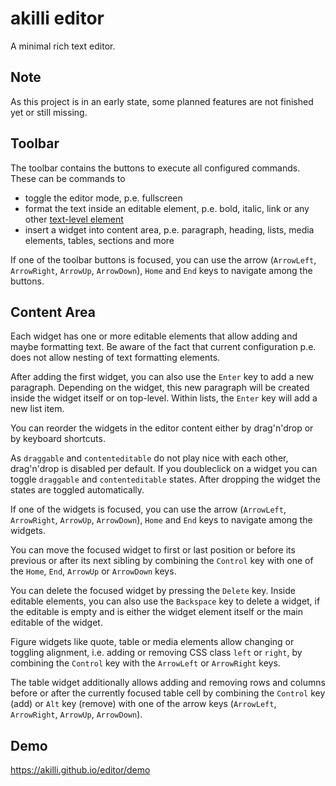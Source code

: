 # akilli editor

A minimal rich text editor.

## Note

As this project is in an early state, some planned features are not finished yet or still missing.

## Toolbar

The toolbar contains the buttons to execute all configured commands. These can be commands to

- toggle the editor mode, p.e. fullscreen
- format the text inside an editable element, p.e. bold, italic, link or any other [text-level element](https://html.spec.whatwg.org/multipage/text-level-semantics.html)
- insert a widget into content area, p.e. paragraph, heading, lists, media elements, tables, sections and more 

If one of the toolbar buttons is focused, you can use the arrow (`ArrowLeft`, `ArrowRight`, `ArrowUp`, `ArrowDown`), `Home` and `End` keys to navigate among the buttons.

## Content Area

Each widget has one or more editable elements that allow adding and maybe formatting text. Be aware of the fact that current configuration p.e. does not allow nesting of text formatting elements.

After adding the first widget, you can also use the `Enter` key to add a new paragraph. Depending on the widget, this new paragraph will be created inside the widget itself or on top-level. Within lists, the `Enter` key will add a new list item.

You can reorder the widgets in the editor content either by drag'n'drop or by keyboard shortcuts. 

As `draggable` and `contenteditable` do not play nice with each other, drag'n'drop is disabled per default. If you doubleclick on a widget you can toggle `draggable` and `contenteditable` states. After dropping the widget the states are toggled automatically.

If one of the widgets is focused, you can use the arrow (`ArrowLeft`, `ArrowRight`, `ArrowUp`, `ArrowDown`), `Home` and `End` keys to navigate among the widgets.

You can move the focused widget to first or last position or before its previous or after its next sibling by combining the `Control` key with one of the `Home`, `End`, `ArrowUp` or `ArrowDown` keys.

You can delete the focused widget by pressing the `Delete` key. Inside editable elements, you can also use the `Backspace` key to delete a widget, if the editable is empty and is either the widget element itself or the main editable of the widget.

Figure widgets like quote, table or media elements allow changing or toggling alignment, i.e. adding or removing CSS class `left` or `right`, by combining the `Control` key with the `ArrowLeft` or `ArrowRight` keys.

The table widget additionally allows adding and removing rows and columns before or after the currently focused table cell by combining the `Control` key (add) or `Alt` key (remove) with one of the arrow keys (`ArrowLeft`, `ArrowRight`, `ArrowUp`, `ArrowDown`).

## Demo

https://akilli.github.io/editor/demo
